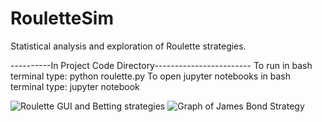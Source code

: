 # RouletteSim
Statistical analysis and exploration of Roulette strategies.

----------In Project Code Directory------------------------
To run in bash terminal type: python roulette.py
To open jupyter notebooks in bash terminal type: jupyter notebook

<img src="https://i.imgur.com/vHoJ9wT.png" alt="Roulette GUI and Betting strategies" />
<img src="https://i.imgur.com/Ceu9axC.png" alt="Graph of James Bond Strategy" />
